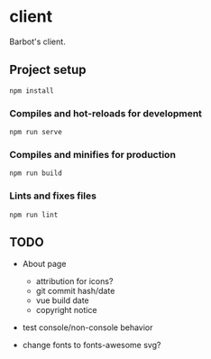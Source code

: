 # client
Barbot's client.

## Project setup
```
npm install
```

### Compiles and hot-reloads for development
```
npm run serve
```

### Compiles and minifies for production
```
npm run build
```

### Lints and fixes files
```
npm run lint
```

## TODO
* About page
    * attribution for icons?
    * git commit hash/date
    * vue build date
    * copyright notice
    
* test console/non-console behavior

* change fonts to fonts-awesome svg?
